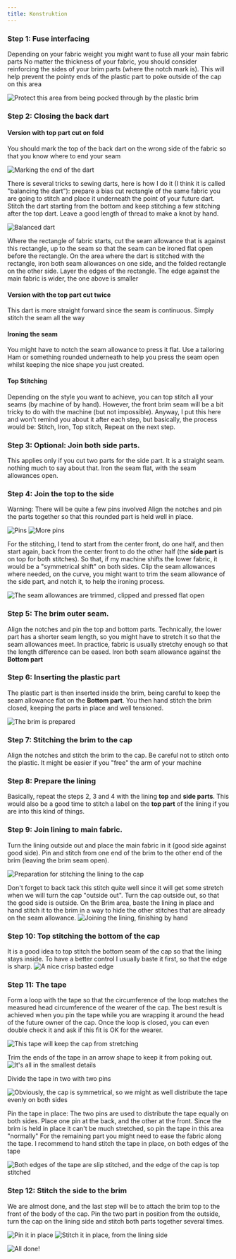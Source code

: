 ```yaml
---
title: Konstruktion
---
```


### Step 1: Fuse interfacing

Depending on your fabric weight you might want to fuse all your main fabric parts No matter the thickness of your fabric, you should consider reinforcing the sides of your brim parts (where the notch mark is). This will help prevent the pointy ends of the plastic part to poke outside of the cap on this area

![Protect this area from being pocked through by the plastic brim](step16.svg)

### Step 2: Closing the back dart

#### Version with top part cut on fold

You should mark the top of the back dart on the wrong side of the fabric so that you know where to end your seam

![Marking the end of the dart](step01.jpg)

There is several tricks to sewing darts, here is how I do it (I think it is called "balancing the dart"): prepare a bias cut rectangle of the same fabric you are going to stitch and place it underneath the point of your future dart. Stitch the dart starting from the bottom and keep stitching a few stitching after the top dart. Leave a good length of thread to make a knot by hand.

![Balanced dart](step02.jpg)

Where the rectangle of fabric starts, cut the seam allowance that is against this rectangle, up to the seam so that the seam can be ironed flat open before the rectangle. On the area where the dart is stitched with the rectangle, iron both seam allowances on one side, and the folded rectangle on the other side. Layer the edges of the rectangle. The edge against the main fabric is wider, the one above is smaller

#### Version with the top part cut twice
This dart is more straight forward since the seam is continuous. Simply stitch the seam all the way

#### Ironing the seam
You might have to notch the seam allowance to press it flat. Use a tailoring Ham or something rounded underneath to help you press the seam open whilst keeping the nice shape you just created.

#### Top Stitching
Depending on the style you want to achieve, you can top stitch all your seams (by machine of by hand). However, the front brim seam will be a bit tricky to do with the machine (but not impossible). Anyway, I put this here and won't remind you about it after each step, but basically, the process would be: Stitch, Iron, Top stitch, Repeat on the next step.

### Step 3: Optional: Join both side parts.
This applies only if you cut two parts for the side part. It is a straight seam. nothing much to say about that. Iron the seam flat, with the seam allowances open.

### Step 4: Join the top to the side

Warning: There will be quite a few pins involved Align the notches and pin the parts together so that this rounded part is held well in place.

![Pins](step03.jpg) ![More pins](step04.jpg)

For the stitching, I tend to start from the center front, do one half, and then start again, back from the center front to do the other half (the **side part** is on top for both stitches). So that, if my machine shifts the lower fabric, it would be a "symmetrical shift" on both sides. Clip the seam allowances where needed, on the curve, you might want to trim the seam allowance of the side part, and notch it, to help the ironing process.

![The seam allowances are trimmed, clipped and pressed flat open](step05.jpg)

### Step 5: The brim outer seam.

Align the notches and pin the top and bottom parts. Technically, the lower part has a shorter seam length, so you might have to stretch it so that the seam allowances meet. In practice, fabric is usually stretchy enough so that the length difference can be eased. Iron both seam allowance against the **Bottom part**

### Step 6: Inserting the plastic part

The plastic part is then inserted inside the brim, being careful to keep the seam allowance flat on the **Bottom part**. You then hand stitch the brim closed, keeping the parts in place and well tensioned.

![The brim is prepared](step06.jpg)

### Step 7: Stitching the brim to the cap

Align the notches and stitch the brim to the cap. Be careful not to stitch onto the plastic. It might be easier if you "free" the arm of your machine

### Step 8: Prepare the lining

Basically, repeat the steps 2, 3 and 4 with the lining **top** and **side parts**. This would also be a good time to stitch a label on the **top part** of the lining if you are into this kind of things.

### Step 9: Join lining to main fabric.

Turn the lining outside out and place the main fabric in it (good side against good side). Pin and stitch from one end of the brim to the other end of the brim (leaving the brim seam open).

![Preparation for stitching the lining to the cap](step07.jpg)

Don't forget to back tack this stitch quite well since it will get some stretch when we will turn the cap "outside out". Turn the cap outside out, so that the good side is outside. On the Brim area, baste the lining in place and hand stitch it to the brim in a way to hide the other stitches that are already on the seam allowance. ![Joining the lining, finishing by hand](step08.jpg)

### Step 10: Top stitching the bottom of the cap

It is a good idea to top stitch the bottom seam of the cap so that the lining stays inside. To have a better control I usually baste it first, so that the edge is sharp. ![A nice crisp basted edge](step09.jpg)

### Step 11: The tape

Form a loop with the tape so that the circumference of the loop matches the measured head circumference of the wearer of the cap. The best result is achieved when you pin the tape while you are wrapping it around the head of the future owner of the cap. Once the loop is closed, you can even double check it and ask if this fit is OK for the wearer.

![This tape will keep the cap from stretching](step10.jpg)

Trim the ends of the tape in an arrow shape to keep it from poking out. ![It's all in the smallest details](step11.jpg)

Divide the tape in two with two pins

![Obviously, the cap is symmetrical, so we might as well distribute the tape evenly on both sides](step12.jpg)

Pin the tape in place: The two pins are used to distribute the tape equally on both sides. Place one pin at the back, and the other at the front. Since the brim is held in place it can't be much stretched, so pin the tape in this area "normally" For the remaining part you might need to ease the fabric along the tape. I recommend to hand stitch the tape in place, on both edges of the tape

![Both edges of the tape are slip stitched, and the edge of the cap is top stitched](step13.jpg)

### Step 12: Stitch the side to the brim
We are almost done, and the last step will be to attach the brim top to the front of the body of the cap. Pin the two part in position from the outside, turn the cap on the lining side and stitch both parts together several times.

![Pin it in place](step14.jpg) ![Stitch it in place, from the lining side](step15.jpg)

![All done!](finished.gif)
